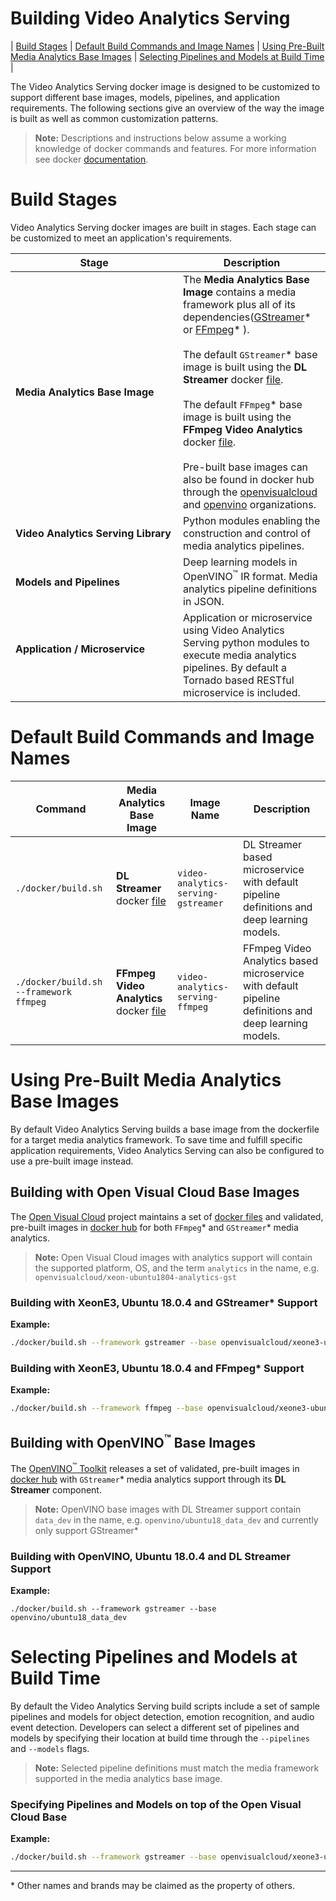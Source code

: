 # Building Video Analytics Serving
| [Build Stages](#build-stages) | [Default Build Commands and Image Names](#default-build-commands-and-image-names) | [Using Pre-Built Media Analytics Base Images](#using-pre-built-media-analytics-base-images) | [Selecting Pipelines and Models at Build Time](#selecting-pipelines-and-models-at-build-time) | 

The Video Analytics Serving docker image is designed to be customized
to support different base images, models, pipelines, and application
requirements. The following sections give an overview of the way the
image is built as well as common customization patterns.

> **Note:** Descriptions and instructions below assume a working
> knowledge of docker commands and features. For more information
> see docker [documentation](https://docs.docker.com/get-started/).


# Build Stages
Video Analytics Serving docker images are built in stages. Each stage
can be customized to meet an application's requirements.

| Stage | Description |
| ----------- | ----------- |
| **Media Analytics Base Image** |The **Media Analytics Base Image** contains a media framework plus all of its dependencies([GStreamer](https://gstreamer.freedesktop.org/documentation/?gi-language=c)* or [FFmpeg](https://ffmpeg.org/)* ). <br/><br/>The default `GStreamer`* base image is built using the **DL Streamer** docker [file](https://github.com/opencv/gst-video-analytics/blob/preview/audio-detect/docker/Dockerfile).<br/><br/>The default `FFmpeg`* base image is built using the **FFmpeg Video Analytics** docker [file](https://github.com/VCDP/FFmpeg-patch/blob/ffmpeg4.2_va/docker/Dockerfile.source).<br/><br/> Pre-built base images can also be found in docker hub through the [openvisualcloud](https://hub.docker.com/u/openvisualcloud) and [openvino](https://hub.docker.com/u/openvino) organizations. |
| **Video Analytics Serving Library** | Python modules enabling the construction and control of media analytics pipelines. |
| **Models and Pipelines** | Deep learning models in OpenVINO<sup>&#8482;</sup> IR format.  Media analytics pipeline definitions in JSON. |
| **Application / Microservice** &nbsp;&nbsp;&nbsp;&nbsp;&nbsp;&nbsp;&nbsp;&nbsp;&nbsp;&nbsp;&nbsp;&nbsp;&nbsp;&nbsp;&nbsp;&nbsp;&nbsp;&nbsp;&nbsp;&nbsp;&nbsp;&nbsp;&nbsp;&nbsp;&nbsp;&nbsp;&nbsp;&nbsp;&nbsp;&nbsp;&nbsp;&nbsp;&nbsp;&nbsp;&nbsp;&nbsp;&nbsp;&nbsp;&nbsp;&nbsp;&nbsp;&nbsp;&nbsp;&nbsp;&nbsp;&nbsp;&nbsp;&nbsp;&nbsp;&nbsp;&nbsp;&nbsp;&nbsp;&nbsp;&nbsp;&nbsp;&nbsp;&nbsp;|Application or microservice using Video Analytics Serving python modules to execute media analytics pipelines. By default a Tornado based RESTful microservice is included. |

# Default Build Commands and Image Names

| Command | Media Analytics Base Image | Image Name | Description |
| ---     | ---        | --- | ----        |
| `./docker/build.sh`|**DL Streamer** docker [file](https://github.com/opencv/gst-video-analytics/blob/preview/audio-detect/docker/Dockerfile) |`video-analytics-serving-gstreamer` | DL Streamer based microservice with default pipeline definitions and deep learning models. |
| `./docker/build.sh --framework ffmpeg`| **FFmpeg Video Analytics** docker [file](https://github.com/VCDP/FFmpeg-patch/blob/ffmpeg4.2_va/docker/Dockerfile.source) |`video-analytics-serving-ffmpeg`| FFmpeg Video Analytics based microservice with default pipeline definitions and deep learning models. |         

# Using Pre-Built Media Analytics Base Images

By default Video Analytics Serving builds a base image from the dockerfile for a target media analytics framework. To save time and fulfill specific application requirements, Video Analytics Serving can also be configured to use a pre-built image instead.  

## Building with Open Visual Cloud Base Images

The [Open Visual Cloud](https://01.org/openvisualcloud) project
maintains a set of [docker files](https://01.org/openvisualcloud) and
validated, pre-built images in [docker
hub](https://hub.docker.com/u/openvisualcloud) for both `FFmpeg`*
and `GStreamer`* media analytics.

> **Note:** Open Visual Cloud images with analytics support will contain the supported platform, OS, 
> and the term `analytics` in the name, e.g. `openvisualcloud/xeon-ubuntu1804-analytics-gst`

### Building with XeonE3, Ubuntu 18.0.4 and GStreamer* Support
**Example:**

```bash
./docker/build.sh --framework gstreamer --base openvisualcloud/xeone3-ubuntu1804-analytics-gst
```

### Building with XeonE3, Ubuntu 18.0.4 and FFmpeg* Support
**Example:**

```bash
./docker/build.sh --framework ffmpeg --base openvisualcloud/xeone3-ubuntu1804-analytics-ffmpeg 
```

## Building with OpenVINO<sup>&#8482;</sup> Base Images

The [OpenVINO<sup>&#8482;</sup> Toolkit](https://software.intel.com/content/www/us/en/develop/tools/openvino-toolkit.html) releases a set of validated,
pre-built images in [docker hub](https://hub.docker.com/u/openvinvo)
with `GStreamer`* media analytics support through its **DL
Streamer** component.

> **Note:** OpenVINO base images with DL Streamer support contain `data_dev` in the name, e.g. 
> `openvino/ubuntu18_data_dev` and currently only support GStreamer*

### Building with OpenVINO, Ubuntu 18.0.4 and DL Streamer Support
**Example:**
```
./docker/build.sh --framework gstreamer --base openvino/ubuntu18_data_dev
```

# Selecting Pipelines and Models at Build Time

By default the Video Analytics Serving build scripts include a set of sample pipelines and models for object detection, emotion recognition, and audio event detection. Developers can select a different set of pipelines and models by specifying their location at build time through the `--pipelines` and `--models` flags.

> **Note:** Selected pipeline definitions must match the media
> framework supported in the media analytics base image.


### Specifying Pipelines and Models on top of the Open Visual Cloud Base
**Example:**
```bash
./docker/build.sh --framework gstreamer --base openvisualcloud/xeone3-ubuntu1804-analytics-gst --pipelines /path/to/my-pipelines --models /path/to/my-models 
```


---
\* Other names and brands may be claimed as the property of others.




